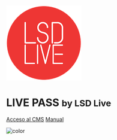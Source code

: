 <!-- _coverpage.md -->

![logo](_media/lsdlogo.png)
# LIVE PASS <small>by LSD Live</small>

[Acceso al CMS](http://cms.pass.lsdlive.com)
[Manual](#lsdlive-livepass)

<!-- background image -->

<!-- ![](_media/bg.png) -->

<!-- background color -->

![color](#72bee1)